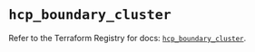 # `hcp_boundary_cluster`

Refer to the Terraform Registry for docs: [`hcp_boundary_cluster`](https://registry.terraform.io/providers/hashicorp/hcp/0.100.0/docs/resources/boundary_cluster).

